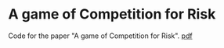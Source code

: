 # A game of Competition for Risk

Code for the paper "A game of Competition for Risk". [pdf](https://github.com/louisabraham/cfrgame/blob/master/paper/article.pdf)
